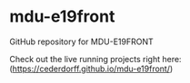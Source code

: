 # mdu-e19front
GitHub repository for MDU-E19FRONT

Check out the live running projects right here: (https://cederdorff.github.io/mdu-e19front/)
